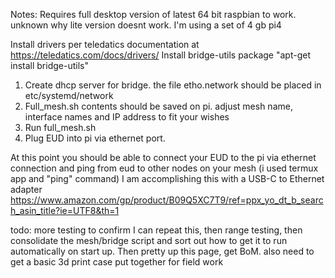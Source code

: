 Notes:
Requires full desktop version of latest 64 bit raspbian to work. unknown why lite version doesnt work. I'm using a set of 4 gb pi4

Install drivers per teledatics documentation at https://teledatics.com/docs/drivers/
Install bridge-utils package "apt-get install bridge-utils" 

1. Create dhcp server for bridge. the file etho.network should be placed in etc/systemd/network  
2. Full_mesh.sh contents should be saved on pi. adjust mesh name, interface names and IP address to fit your wishes
3. Run full_mesh.sh
4. Plug EUD into pi via ethernet port.

At this point you should be able to connect your EUD to the pi via ethernet connection and ping from eud to other nodes on your mesh (i used termux app and "ping" command)
I am accomplishing this with a USB-C to Ethernet adapter https://www.amazon.com/gp/product/B09Q5XC7T9/ref=ppx_yo_dt_b_search_asin_title?ie=UTF8&th=1

todo: more testing to confirm I can repeat this, then range testing, then consolidate the mesh/bridge script and sort out how to get it to run automatically on start up. Then pretty
up this page, get BoM. also need to get a basic 3d print case put together for field work
